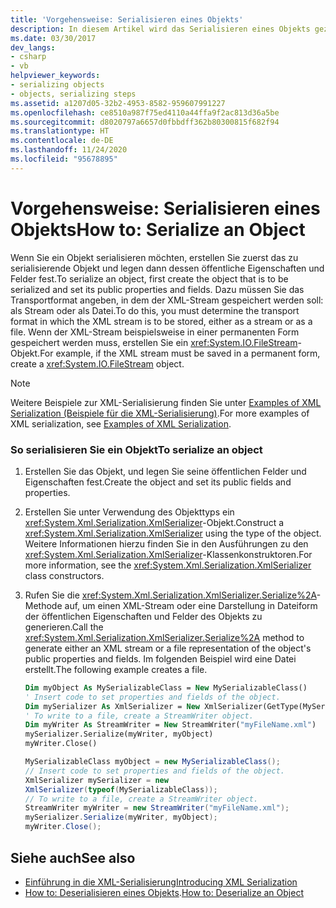 ```yaml
---
title: 'Vorgehensweise: Serialisieren eines Objekts'
description: In diesem Artikel wird das Serialisieren eines Objekts gezeigt. Wählen Sie ein Transportformat aus, in dem der XML-Stream entweder als Stream oder Datei gespeichert werden soll.
ms.date: 03/30/2017
dev_langs:
- csharp
- vb
helpviewer_keywords:
- serializing objects
- objects, serializing steps
ms.assetid: a1207d05-32b2-4953-8582-959607991227
ms.openlocfilehash: ce8510a987f75ed4110a44ffa9f2ac813d36a5be
ms.sourcegitcommit: d8020797a6657d0fbbdff362b80300815f682f94
ms.translationtype: HT
ms.contentlocale: de-DE
ms.lasthandoff: 11/24/2020
ms.locfileid: "95678895"
---
```

# <a name="how-to-serialize-an-object"></a><span data-ttu-id="77ee6-104">Vorgehensweise: Serialisieren eines Objekts</span><span class="sxs-lookup"><span data-stu-id="77ee6-104">How to: Serialize an Object</span></span>

<span data-ttu-id="77ee6-105">Wenn Sie ein Objekt serialisieren möchten, erstellen Sie zuerst das zu serialisierende Objekt und legen dann dessen öffentliche Eigenschaften und Felder fest.</span><span class="sxs-lookup"><span data-stu-id="77ee6-105">To serialize an object, first create the object that is to be serialized and set its public properties and fields.</span></span> <span data-ttu-id="77ee6-106">Dazu müssen Sie das Transportformat angeben, in dem der XML-Stream gespeichert werden soll: als Stream oder als Datei.</span><span class="sxs-lookup"><span data-stu-id="77ee6-106">To do this, you must determine the transport format in which the XML stream is to be stored, either as a stream or as a file.</span></span> <span data-ttu-id="77ee6-107">Wenn der XML-Stream beispielsweise in einer permanenten Form gespeichert werden muss, erstellen Sie ein <xref:System.IO.FileStream>-Objekt.</span><span class="sxs-lookup"><span data-stu-id="77ee6-107">For example, if the XML stream must be saved in a permanent form, create a <xref:System.IO.FileStream> object.</span></span>  
  
> [!NOTE]
> <span data-ttu-id="77ee6-108">Weitere Beispiele zur XML-Serialisierung finden Sie unter [Examples of XML Serialization (Beispiele für die XML-Serialisierung)](examples-of-xml-serialization.md).</span><span class="sxs-lookup"><span data-stu-id="77ee6-108">For more examples of XML serialization, see [Examples of XML Serialization](examples-of-xml-serialization.md).</span></span>  
  
### <a name="to-serialize-an-object"></a><span data-ttu-id="77ee6-109">So serialisieren Sie ein Objekt</span><span class="sxs-lookup"><span data-stu-id="77ee6-109">To serialize an object</span></span>  
  
1. <span data-ttu-id="77ee6-110">Erstellen Sie das Objekt, und legen Sie seine öffentlichen Felder und Eigenschaften fest.</span><span class="sxs-lookup"><span data-stu-id="77ee6-110">Create the object and set its public fields and properties.</span></span>  
  
2. <span data-ttu-id="77ee6-111">Erstellen Sie unter Verwendung des Objekttyps ein <xref:System.Xml.Serialization.XmlSerializer>-Objekt.</span><span class="sxs-lookup"><span data-stu-id="77ee6-111">Construct a <xref:System.Xml.Serialization.XmlSerializer> using the type of the object.</span></span> <span data-ttu-id="77ee6-112">Weitere Informationen hierzu finden Sie in den Ausführungen zu den <xref:System.Xml.Serialization.XmlSerializer>-Klassenkonstruktoren.</span><span class="sxs-lookup"><span data-stu-id="77ee6-112">For more information, see the <xref:System.Xml.Serialization.XmlSerializer> class constructors.</span></span>  
  
3. <span data-ttu-id="77ee6-113">Rufen Sie die <xref:System.Xml.Serialization.XmlSerializer.Serialize%2A>-Methode auf, um einen XML-Stream oder eine Darstellung in Dateiform der öffentlichen Eigenschaften und Felder des Objekts zu generieren.</span><span class="sxs-lookup"><span data-stu-id="77ee6-113">Call the <xref:System.Xml.Serialization.XmlSerializer.Serialize%2A> method to generate either an XML stream or a file representation of the object's public properties and fields.</span></span> <span data-ttu-id="77ee6-114">Im folgenden Beispiel wird eine Datei erstellt.</span><span class="sxs-lookup"><span data-stu-id="77ee6-114">The following example creates a file.</span></span>  
  
    ```vb  
    Dim myObject As MySerializableClass = New MySerializableClass()  
    ' Insert code to set properties and fields of the object.  
    Dim mySerializer As XmlSerializer = New XmlSerializer(GetType(MySerializableClass))  
    ' To write to a file, create a StreamWriter object.  
    Dim myWriter As StreamWriter = New StreamWriter("myFileName.xml")  
    mySerializer.Serialize(myWriter, myObject)  
    myWriter.Close()  
    ```  
  
    ```csharp  
    MySerializableClass myObject = new MySerializableClass();  
    // Insert code to set properties and fields of the object.  
    XmlSerializer mySerializer = new
    XmlSerializer(typeof(MySerializableClass));  
    // To write to a file, create a StreamWriter object.  
    StreamWriter myWriter = new StreamWriter("myFileName.xml");  
    mySerializer.Serialize(myWriter, myObject);  
    myWriter.Close();  
    ```  
  
## <a name="see-also"></a><span data-ttu-id="77ee6-115">Siehe auch</span><span class="sxs-lookup"><span data-stu-id="77ee6-115">See also</span></span>

- [<span data-ttu-id="77ee6-116">Einführung in die XML-Serialisierung</span><span class="sxs-lookup"><span data-stu-id="77ee6-116">Introducing XML Serialization</span></span>](introducing-xml-serialization.md)
- <span data-ttu-id="77ee6-117">[How to: Deserialisieren eines Objekts](how-to-deserialize-an-object.md).</span><span class="sxs-lookup"><span data-stu-id="77ee6-117">[How to: Deserialize an Object](how-to-deserialize-an-object.md)</span></span>
